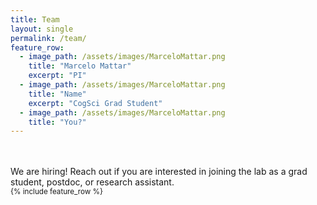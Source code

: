```yaml
---
title: Team
layout: single
permalink: /team/
feature_row:
  - image_path: /assets/images/MarceloMattar.png
    title: "Marcelo Mattar"
    excerpt: "PI"
  - image_path: /assets/images/MarceloMattar.png
    title: "Name"
    excerpt: "CogSci Grad Student"
  - image_path: /assets/images/MarceloMattar.png
    title: "You?"
---
```

<br>
<br>
We are hiring! Reach out if you are interested in joining the lab as a grad student, postdoc, or research assistant.
<br>
<small>
{% include feature_row %}

